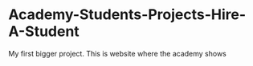 # Academy-Students-Projects-Hire-A-Student
My first bigger project. This is website where the academy shows 
